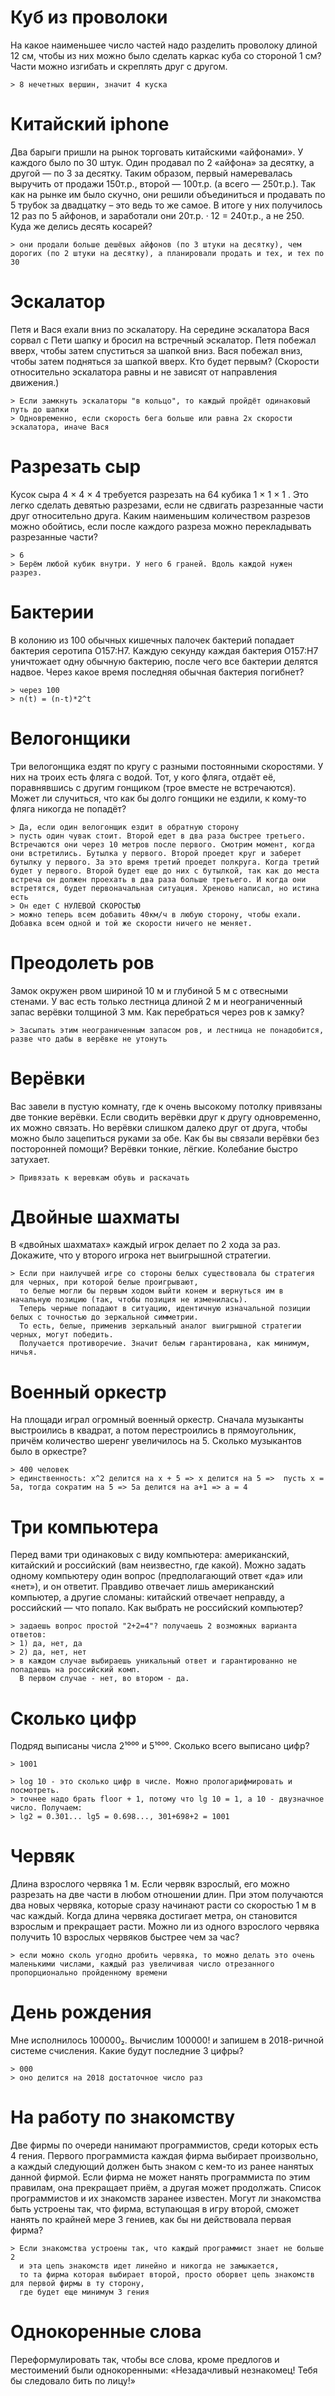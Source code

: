 # Куб из проволоки

На какое наименьшее число частей надо разделить проволоку длиной 12 см, чтобы из них можно было сделать каркас куба со стороной 1 см? Части можно изгибать и скреплять друг с другом.

    > 8 нечетных вершин, значит 4 куска

# Китайский iphone

Два барыги пришли на рынок торговать китайскими «айфонами». У каждого было по 30 штук. Один продавал по 2 «айфона» за десятку, а другой — по 3 за десятку. Таким образом, первый намеревалась выручить от продажи 150т.р., второй — 100т.р. (а всего — 250т.р.). Так как на рынке им было скучно, они решили объединиться и продавать по 5 трубок за двадцатку – это ведь то же самое. В итоге у них получилось 12 раз по 5 айфонов, и заработали они 20т.р. · 12 = 240т.р., а не 250. Куда же делись десять косарей?

    > они продали больше дешёвых айфонов (по 3 штуки на десятку), чем дорогих (по 2 штуки на десятку), а планировали продать и тех, и тех по 30

# Эскалатор

Петя и Вася ехали вниз по эскалатору. На середине эскалатора Вася сорвал с Пети шапку и бросил на встречный эскалатор. Петя побежал вверх, чтобы затем спуститься за шапкой вниз. Вася побежал вниз, чтобы затем подняться за шапкой вверх. Кто будет первым? (Скорости относительно эскалатора равны и не зависят от направления движения.)

    > Если замкнуть эскалаторы "в кольцо", то каждый пройдёт одинаковый путь до шапки
    > Одновременно, если скорость бега больше или равна 2x скорости эскалатора, иначе Вася

# Разрезать сыр

Кусок сыра 4 × 4 × 4 требуется разрезать на 64 кубика 1 × 1 × 1 .
Это легко сделать девятью разрезами, если не сдвигать разрезанные части друг относительно друга.
Каким наименьшим количеством разрезов можно обойтись,
если после каждого разреза можно перекладывать разрезанные части?

    > 6
    > Берём любой кубик внутри. У него 6 граней. Вдоль каждой нужен разрез.

# Бактерии

В колонию из 100 обычных кишечных палочек бактерий попадает бактерия серотипа O157:H7.
Каждую секунду каждая бактерия O157:H7 уничтожает одну обычную бактерию, после чего все бактерии делятся надвое.
Через какое время последняя обычная бактерия погибнет?

    > через 100
    > n(t) = (n-t)*2^t

# Велогонщики

Три велогонщика ездят по кругу с разными постоянными скоростями. У них на троих есть фляга с водой.
Тот, у кого фляга, отдаёт её, поравнявшись с другим гонщиком (трое вместе не встречаются).
Может ли случиться, что как бы долго гонщики не ездили, к кому-то фляга никогда не попадёт?

    > Да, если один велогонщик ездит в обратную сторону
    > пусть один чувак стоит. Второй едет в два раза быстрее третьего. Встречаются они через 10 метров после первого. Смотрим момент, когда они встретились. Бутылка у первого. Второй проедет круг и заберет бутылку у первого. За это время третий проедет полкруга. Когда третий будет у первого. Второй будет еще до них с бутылкой, так как до места встреча он должен проехать в два раза больше третьего. И когда они встретятся, будет первоначальная ситуация. Хреново написал, но истина есть
    > Он едет С НУЛЕВОЙ СКОРОСТЬЮ
    > можно теперь всем добавить 40км/ч в любую сторону, чтобы ехали. Добавка всем одной и той же скорости ничего не меняет.

# Преодолеть ров

Замок окружен рвом шириной 10 м и глубиной 5 м с отвесными стенами.
У вас есть только лестница длиной 2 м и неограниченный запас верёвки толщиной 3 мм.
Как перебраться через ров к замку?

    > Засыпать этим неограниченным запасом ров, и лестница не понадобится, разве что дабы в верёвке не утонуть

# Верёвки

Вас завели в пустую комнату, где к очень высокому потолку привязаны две тонкие верёвки.
Если сводить верёвки друг к другу одновременно, их можно связать.
Но верёвки слишком далеко друг от друга, чтобы можно было зацепиться руками за обе.
Как бы вы связали верёвки без посторонней помощи?
Верёвки тонкие, лёгкие. Колебание быстро затухает.

    > Привязать к веревкам обувь и раскачать

# Двойные шахматы

В «двойных шахматах» каждый игрок делает по 2 хода за раз.
Докажите, что у второго игрока нет выигрышной стратегии.

    > Если при наилучшей игре со стороны белых существовала бы стратегия для черных, при которой белые проигрывают,
      то белые могли бы первым ходом выйти конем и вернуться им в начальную позицию (так, чтобы позиция не изменилась).
      Теперь черные попадают в ситуацию, идентичную изначальной позиции белых с точностью до зеркальной симметрии.
      То есть, белые, применив зеркальный аналог выигрышной стратегии черных, могут победить.
      Получается противоречие. Значит белым гарантирована, как минимум, ничья.

# Военный оркестр

На площади играл огромный военный оркестр.
Сначала музыканты выстроились в квадрат, а потом перестроились в прямоугольник,
причём количество шеренг увеличилось на 5. Сколько музыкантов было в оркестре?

    > 400 человек
    > единственность: x^2 делится на x + 5 => x делится на 5 =>  пусть x = 5a, тогда сократим на 5 => 5а делится на а+1 => a = 4


# Три компьютера

Перед вами три одинаковых с виду компьютера: американский, китайский и российский (вам неизвестно, где какой).
Можно задать одному компьютеру один вопрос (предполагающий ответ «да» или «нет»), и он ответит.
Правдиво отвечает лишь американский компьютер, а другие сломаны: китайский отвечает неправду, а российский — что попало.
Как выбрать не российский компьютер?

    > задаешь вопрос простой "2+2=4"? получаешь 2 возможных варианта ответов:
    > 1) да, нет, да
    > 2) да, нет, нет
    > в каждом случае выбираешь уникальный ответ и гарантированно не попадаешь на российский комп.
      В первом случае - нет, во втором - да.


# Сколько цифр

Подряд выписаны числа 2¹⁰⁰⁰ и 5¹⁰⁰⁰. Сколько всего выписано цифр?

    > 1001

    > log 10 - это сколько цифр в числе. Можно прологарифмировать и посмотреть.
    > точнее надо брать floor + 1, потому что lg 10 = 1, а 10 - двузначное число. Получаем:
    > lg2 = 0.301... lg5 = 0.698..., 301+698+2 = 1001

# Червяк

Длина взрослого червяка 1 м.
Если червяк взрослый, его можно разрезать на две части в любом отношении длин.
При этом получаются два новых червяка, которые сразу начинают расти со скоростью 1 м в час каждый.
Когда длина червяка достигает метра, он становится взрослым и прекращает расти.
Можно ли из одного взрослого червяка получить 10 взрослых червяков быстрее чем за час?

    > если можно сколь угодно дробить червяка, то можно делать это очень маленькими числами, каждый раз увеличивая число отрезанного пропорционально пройденному времени

# День рождения

Мне исполнилось 100000₂. Вычислим 100000! и запишем в 2018-ричной системе счисления. Какие будут последние 3 цифры?

    > 000
    > оно делится на 2018 достаточное число раз

# На работу по знакомству

Две фирмы по очереди нанимают программистов, среди которых есть 4 гения.
Первого программиста каждая фирма выбирает произвольно,
а каждый следующий должен быть знаком с кем-то из ранее нанятых данной фирмой.
Если фирма не может нанять программиста по этим правилам, она прекращает приём, а другая может продолжать.
Список программистов и их знакомств заранее известен.
Могут ли знакомства быть устроены так, что фирма, вступающая в игру второй, сможет нанять по крайней мере 3 гениев,
как бы ни действовала первая фирма?

    > Если знакомства устроены так, что каждый программист знает не больше 2
      и эта цепь знакомств идет линейно и никогда не замыкается,
      то та фирма которая выбирает второй, просто оборвет цепь знакомств для первой фирмы в ту сторону,
      где будет еще минимум 3 гения

# Однокоренные слова

Переформулировать так, чтобы все слова, кроме предлогов и местоимений были однокоренными:
«Незадачливый незнакомец! Тебя бы следовало бить по лицу!»
